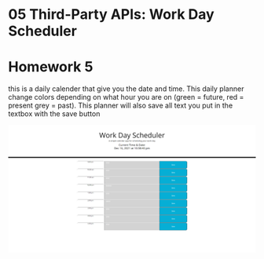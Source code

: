 # 05 Third-Party APIs: Work Day Scheduler

# Homework 5
this is a daily calender that give you the date and time. This daily planner change colors depending on what hour you are on (green = future, red = present grey = past). This planner will also save all text you put in the textbox with the save button


![](Assets/img/Work-Day-Scheduler.png)




